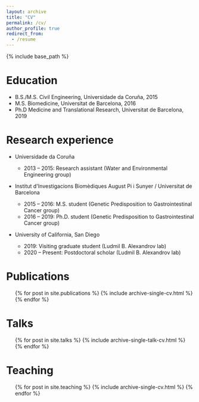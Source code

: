 ```yaml
---
layout: archive
title: "CV"
permalink: /cv/
author_profile: true
redirect_from:
  - /resume
---
```


{% include base_path %}

Education
======
* B.S./M.S. Civil Engineering, Universidade da Coruña, 2015
* M.S. Biomedicine, Universitat de Barcelona, 2016
* Ph.D Medicine and Translational Research, Universitat de Barcelona, 2019

Research experience
======
* Universidade da Coruña
  * 2013 – 2015: Research assistant (Water and Environmental Engineering group)

* Institut d'Investigacions Biomèdiques August Pi i Sunyer / Universitat de Barcelona
  * 2015 – 2016: M.S. student (Genetic Predisposition to Gastrointestinal Cancer group)
  * 2016 – 2019: Ph.D. student (Genetic Predisposition to Gastrointestinal Cancer group)
  
* University of California, San Diego
  * 2019: Visiting graduate student (Ludmil B. Alexandrov lab)
  * 2020 – Present: Postdoctoral scholar (Ludmil B. Alexandrov lab)

Publications
======
  <ul>{% for post in site.publications %}
    {% include archive-single-cv.html %}
  {% endfor %}</ul>
  
Talks
======
  <ul>{% for post in site.talks %}
    {% include archive-single-talk-cv.html %}
  {% endfor %}</ul>
  
Teaching
======
  <ul>{% for post in site.teaching %}
    {% include archive-single-cv.html %}
  {% endfor %}</ul>
 
